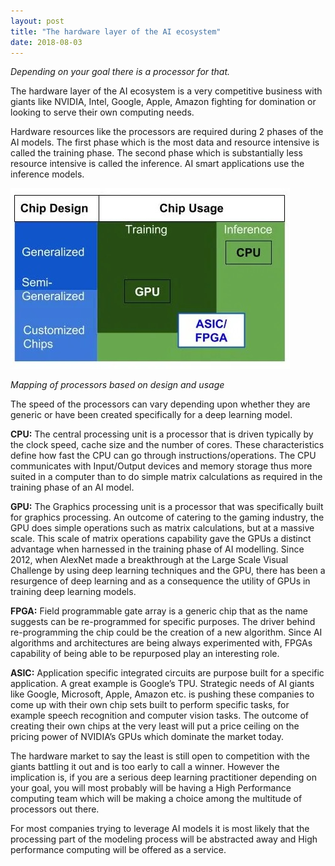 ```yaml
---
layout: post
title: "The hardware layer of the AI ecosystem"
date: 2018-08-03
---
```

_Depending on your goal there is a processor for that._

The hardware layer of the AI ecosystem is a very competitive business with giants like NVIDIA, Intel, Google, Apple, Amazon fighting for domination or looking to serve their own computing needs.

Hardware resources like the processors are required during 2 phases of the AI models. The first phase which is the most data and resource intensive is called the training phase. The second phase which is substantially less resource intensive is called the inference. AI smart applications use the inference models.

![hard_layer_ecosystem_1.jpg](/assets/img/hard_layer_ecosystem_1.jpg)

_Mapping of processors based on design and usage_

The speed of the processors can vary depending upon whether they are generic or have been created specifically for a deep learning model.

**CPU:** The central processing unit is a processor that is driven typically by the clock speed, cache size and the number of cores. These characteristics define how fast the CPU can go through instructions/operations. The CPU communicates with Input/Output devices and memory storage thus more suited in a computer than to do simple matrix calculations as required in the training phase of an AI model.

**GPU:** The Graphics processing unit is a processor that was specifically built for graphics processing. An outcome of catering to the gaming industry, the GPU does simple operations such as matrix calculations, but at a massive scale. This scale of matrix operations capability gave the GPUs a distinct advantage when harnessed in the training phase of AI modelling. Since 2012, when AlexNet made a breakthrough at the Large Scale Visual Challenge by using deep learning techniques and the GPU, there has been a resurgence of deep learning and as a consequence the utility of GPUs in training deep learning models.

**FPGA:** Field programmable gate array is a generic chip that as the name suggests can be re-programmed for specific purposes. The driver behind re-programming the chip could be the creation of a new algorithm. Since AI algorithms and architectures are being always experimented with, FPGAs capability of being able to be repurposed play an interesting role.

**ASIC:** Application specific integrated circuits are purpose built for a specific application. A great example is Google’s TPU. Strategic needs of AI giants like Google, Microsoft, Apple, Amazon etc. is pushing these companies to come up with their own chip sets built to perform specific tasks, for example speech recognition and computer vision tasks. The outcome of creating their own chips at the very least will put a price ceiling on the pricing power of NVIDIA’s GPUs which dominate the market today.

The hardware market to say the least is still open to competition with the giants battling it out and is too early to call a winner. However the implication is, if you are a serious deep learning practitioner depending on your goal, you will most probably will be having a High Performance computing team which will be making a choice among the multitude of processors out there.

For most companies trying to leverage AI models it is most likely that the processing part of the modeling process will be abstracted away and High performance computing will be offered as a service.
